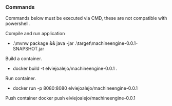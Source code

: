 
### Commands
Commands below must be executed via CMD, these are not compatible with powershell.

Compile and run application
* .\mvnw package && java -jar .\target\machineengine-0.0.1-SNAPSHOT.jar

Build a container.
* docker build -t elviejoalejo/machineengine-0.0.1 .

Run container.
* docker run -p 8080:8080 elviejoalejo/machineengine-0.0.1

Push container
docker push elviejoalejo/machineengine-0.0.1